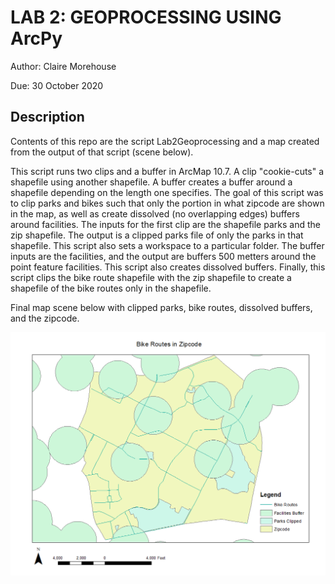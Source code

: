 # LAB 2: GEOPROCESSING USING ArcPy
Author: Claire Morehouse

Due: 30 October 2020

## Description
Contents of this repo are the script Lab2Geoprocessing and a map created from the output of that script (scene below). 

This script runs two clips and a buffer in ArcMap 10.7. A clip "cookie-cuts" a shapefile using another shapefile. A buffer creates a buffer around a shapefile depending on the length one specifies. The goal of this script was to clip parks and bikes such that only the portion in what zipcode are shown in the map, as well as create dissolved (no overlapping edges) buffers around facilities. The inputs for the first clip are the shapefile parks and the zip shapefile. The output is a clipped parks file of only the parks in that shapefile. This script also sets a workspace to a particular folder. The buffer inputs are the facilities, and the output are buffers 500 metters around the point feature facilities. This script also creates dissolved buffers. Finally, this script clips the bike route shapefile with the zip shapefile to create a shapefile of the bike routes only in the shapefile.

Final map scene below with clipped parks, bike routes, dissolved buffers, and the zipcode. 

![](Image/lab2map.png)
